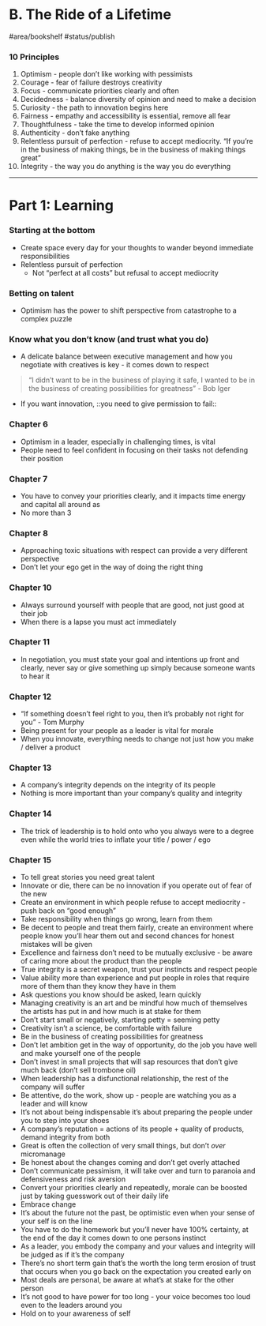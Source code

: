 # B. The Ride of a Lifetime
#area/bookshelf #status/publish

### 10 Principles

1. Optimism - people don’t like working with pessimists
2. Courage - fear of failure destroys creativity
3. Focus - communicate priorities clearly and often
4. Decidedness - balance diversity of opinion and need to make a decision
5. Curiosity - the path to innovation begins here
6. Fairness - empathy and accessibility is essential, remove all fear
7. Thoughtfulness - take the time to develop informed opinion
8. Authenticity - don’t fake anything
9. Relentless pursuit of perfection - refuse to accept mediocrity. “If you’re in the business of making things, be in the business of making things great”
10. Integrity - the way you do anything is the way you do everything

---

# Part 1: Learning

### Starting at the bottom

- Create space every day for your thoughts to wander beyond immediate responsibilities
- Relentless pursuit of perfection
   - Not “perfect at all costs” but refusal to accept mediocrity

### Betting on talent

- Optimism has the power to shift perspective from catastrophe to a complex puzzle

### Know what you don’t know (and trust what you do)

- A delicate balance between executive management and how you negotiate with creatives is key - it comes down to respect

> “I didn’t want to be in the business of playing it safe, I wanted to be in the business of creating possibilities for greatness” - Bob Iger

- If you want innovation, ::you need to give permission to fail::

### Chapter 6

- Optimism in a leader, especially in challenging times, is vital
- People need to feel confident in focusing on their tasks not defending their position

### Chapter 7

- You have to convey your priorities clearly, and it impacts time energy and capital all around as
- No more than 3

### Chapter 8

- Approaching toxic situations with respect can provide a very different perspective
- Don’t let your ego get in the way of doing the right thing

### Chapter 10

- Always surround yourself with people that are good, not just good at their job
- When there is a lapse you must act immediately

### Chapter 11

- In negotiation, you must state your goal and intentions up front and clearly, never say or give something up simply because someone wants to hear it

### Chapter 12

- “If something doesn’t feel right to you, then it’s probably not right for you” - Tom Murphy
- Being present for your people as a leader is vital for morale
- When you innovate, everything needs to change not just how you make / deliver a product

### Chapter 13

- A company’s integrity depends on the integrity of its people
- Nothing is more important than your company’s quality and integrity

### Chapter 14

- The trick of leadership is to hold onto who you always were to a degree even while the world tries to inflate your title / power / ego

### Chapter 15

- To tell great stories you need great talent
- Innovate or die, there can be no innovation if you operate out of fear of the new
- Create an environment in which people refuse to accept mediocrity - push back on “good enough”
- Take responsibility when things go wrong, learn from them
- Be decent to people and treat them fairly, create an environment where people know you’ll hear them out and second chances for honest mistakes will be given
- Excellence and fairness don’t need to be mutually exclusive - be aware of caring more about the product than the people
- True integrity is a secret weapon, trust your instincts and respect people
- Value ability more than experience and put people in roles that require more of them than they know they have in them
- Ask questions you know should be asked, learn quickly
- Managing creativity is an art and be mindful how much of themselves the artists has put in and how much is at stake for them
- Don’t start small or negatively, starting petty = seeming petty
- Creativity isn’t a science, be comfortable with failure
- Be in the business of creating possibilities for greatness
- Don’t let ambition get in the way of opportunity, do the job you have well and make yourself one of the people
- Don’t invest in small projects that will sap resources that don’t give much back (don’t sell trombone oil)
- When leadership has a disfunctional relationship, the rest of the company will suffer
- Be attentive, do the work, show up - people are watching you as a leader and will know
- It’s not about being indispensable it’s about preparing the people under you to step into your shoes
- A company’s reputation = actions of its people + quality of products, demand integrity from both
- Great is often the collection of very small things, but don’t *over* micromanage
- Be honest about the changes coming and don’t get overly attached
- Don’t communicate pessimism, it will take over and turn to paranoia and defensiveness and risk aversion
- Convert your priorities clearly and repeatedly, morale can be boosted just by taking guesswork out of their daily life
- Embrace change
- It’s about the future not the past, be optimistic even when your sense of your self is on the line
- You have to do the homework but you’ll never have 100% certainty, at the end of the day it comes down to one persons instinct
- As a leader, you embody the company and your values and integrity will be judged as if it’s the company
- There’s no short term gain that’s the worth the long term erosion of trust that occurs when you go back on the expectation you created early on
- Most deals are personal, be aware at what’s at stake for the other person
- It’s not good to have power for too long - your voice becomes too loud even to the leaders around you
- Hold on to your awareness of self


